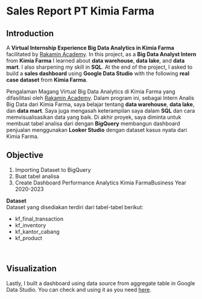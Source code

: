 # **Sales Report PT Kimia Farma**

## **Introduction**
A **Virtual Internship Experience Big Data Analytics in Kimia Farma** facilitated by [Rakamin Academy](https://www.rakamin.com/). In this project, as a **Big Data Analyst Intern** from **Kimia Farma** I learned about **data warehouse**, **data lake**, and **data mart**. I also sharpening my skill in **SQL**. At the end of the project, I asked to build a **sales dashboard** using **Google Data Studio** with the following **real case dataset** from **Kimia Farma**.

Pengalaman Magang Virtual Big Data Analytics di Kimia Farma yang difasilitasi oleh [Rakamin Academy](https://www.rakamin.com/). Dalam program ini, sebagai Intern Analis Big Data dari Kimia Farma, saya belajar tentang **data warehouse**, **data lake**, dan **data mart**. Saya juga mengasah keterampilan saya dalam **SQL** dan cara memvisualisasikan data yang baik. Di akhir proyek, saya diminta untuk membuat tabel analisa dari dengan **BigQuery** membangun dashboard penjualan menggunakan **Looker Studio** dengan dataset kasus nyata dari Kimia Farma.

## **Objective**
1. Importing Dataset to BigQuery
2. Buat tabel analisa
3. Create Dashboard Performance Analytics Kimia FarmaBusiness Year 2020-2023

**Dataset** <br>
Dataset yang disediakan terdiri dari tabel-tabel berikut:
- kf_final_transaction
- kf_inventory
- kf_kantor_cabang
- kf_product
<br>

## **Visualization**
Lastly, I built a dashboard using data source from aggregate table in Google Data Studio. You can check and using it as you need [here](https://lookerstudio.google.com/reporting/58feb65d-29de-4c33-9c7d-7df3ced5b5e9).
   
